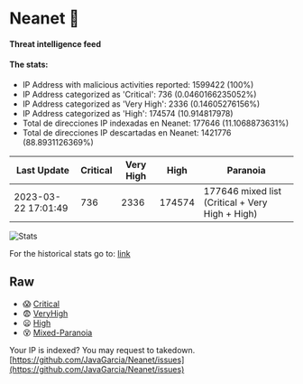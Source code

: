 # Neanet :hocho:
#### Threat intelligence feed
#### The stats:

- IP Address with malicious activities reported: 1599422 (100%)
- IP Address categorized as 'Critical':  736 (0.0460166235052%)
- IP Address categorized as 'Very High':  2336 (0.14605276156%)
- IP Address categorized as 'High':  174574 (10.914817978)
- Total de direcciones IP indexadas en Neanet:  177646 (11.1068873631%)
- Total de direcciones IP descartadas en Neanet:  1421776 (88.8931126369%)

| Last Update | Critical | Very High | High | Paranoia |
| --- | --- | --- | --- | --- |
| 2023-03-22 17:01:49 | 736 | 2336 | 174574 | 177646 mixed list (Critical + Very High + High)|

![Stats](https://docs.google.com/spreadsheets/d/e/2PACX-1vSnaNMIXVabIpDJjufMlzH7poXnshF3mgd8Is1g9ytUEzVsP5my4Trn8f-xkoLLQ38xpL3HtmUexLo6/pubchart?oid=501124687&format=image)

For the historical stats go to: [link](/stats.csv)
## Raw
- :scream: [Critical](https://raw.githubusercontent.com/JavaGarcia/Neanet/master/blacklists/neanet_critical.txt)
- :fearful: [VeryHigh](https://raw.githubusercontent.com/JavaGarcia/Neanet/master/blacklists/neanet_veryHigh.txtt)
- :frowning: [High](https://raw.githubusercontent.com/JavaGarcia/Neanet/master/blacklists/neanet_high.txt)
- :dizzy_face: [Mixed-Paranoia](https://raw.githubusercontent.com/JavaGarcia/Neanet/master/blacklists/neanet_all.txt)


Your IP is indexed? You may request to takedown. [https://github.com/JavaGarcia/Neanet/issues](https://github.com/JavaGarcia/Neanet/issues)






























































































































































































































































































































































































































































































































































































































































































































































































































































































































































































































































































































































































































































































































































































































































































































































































































































































































































































































































































































































































































































































































































































































































































































































































































































































































































































































































































































































































































































































































































































































































































































































































































































































































































































































































































































































































































































































































































































































































































































































































































































































































































































































































































































































































































































































































































































































































































































































































































































































































































































































































































































































































































































































































































































































































































































































































































































































































































































































































































































































































































































































































































































































































































































































































































































































































































































































































































































































































































































































































































































































































































































































































































































































































































































































































































































































































































































































































































































































































































































































































































































































































































































































































































































































































































































































































































































































































































































































































































































































































































































































































































































































































































































































































































































































































































































































































































































































































































































































































































































































































































































































































































































































































